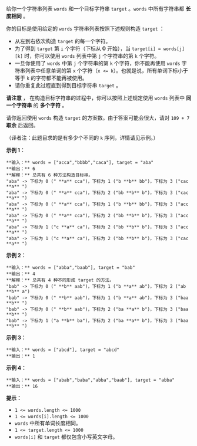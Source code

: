 给你一个字符串列表 `words` 和一个目标字符串 `target` 。`words` 中所有字符串都 **长度相同** 。

你的目标是使用给定的 `words` 字符串列表按照下述规则构造 `target` ：

  * 从左到右依次构造 `target` 的每一个字符。
  * 为了得到 `target` 第 `i` 个字符（下标从 **0** 开始），当 `target[i] = words[j][k]` 时，你可以使用 `words` 列表中第 `j` 个字符串的第 `k` 个字符。
  * 一旦你使用了 `words` 中第 `j` 个字符串的第 `k` 个字符，你不能再使用 `words` 字符串列表中任意单词的第 `x` 个字符（`x <= k`）。也就是说，所有单词下标小于等于 `k` 的字符都不能再被使用。
  * 请你重复此过程直到得到目标字符串 `target` 。

**请注意** ， 在构造目标字符串的过程中，你可以按照上述规定使用 `words` 列表中 **同一个字符串** 的 **多个字符** 。

请你返回使用 `words` 构造 `target` 的方案数。由于答案可能会很大，请对 `109 + 7` **取余** 后返回。

（译者注：此题目求的是有多少个不同的 `k` 序列，详情请见示例。）

**示例 1：**

    
    
    **输入：** words = ["acca","bbbb","caca"], target = "aba"
    **输出：** 6
    **解释：** 总共有 6 种方法构造目标串。
    "aba" -> 下标为 0 (" **a** cca")，下标为 1 ("b **b** bb")，下标为 3 ("cac **a** ")
    "aba" -> 下标为 0 (" **a** cca")，下标为 2 ("bb **b** b")，下标为 3 ("cac **a** ")
    "aba" -> 下标为 0 (" **a** cca")，下标为 1 ("b **b** bb")，下标为 3 ("acc **a** ")
    "aba" -> 下标为 0 (" **a** cca")，下标为 2 ("bb **b** b")，下标为 3 ("acc **a** ")
    "aba" -> 下标为 1 ("c **a** ca")，下标为 2 ("bb **b** b")，下标为 3 ("acc **a** ")
    "aba" -> 下标为 1 ("c **a** ca")，下标为 2 ("bb **b** b")，下标为 3 ("cac **a** ")
    

**示例 2：**

    
    
    **输入：** words = ["abba","baab"], target = "bab"
    **输出：** 4
    **解释：** 总共有 4 种不同形成 target 的方法。
    "bab" -> 下标为 0 (" **b** aab")，下标为 1 ("b **a** ab")，下标为 2 ("ab **b** a")
    "bab" -> 下标为 0 (" **b** aab")，下标为 1 ("b **a** ab")，下标为 3 ("baa **b** ")
    "bab" -> 下标为 0 (" **b** aab")，下标为 2 ("ba **a** b")，下标为 3 ("baa **b** ")
    "bab" -> 下标为 1 ("a **b** ba")，下标为 2 ("ba **a** b")，下标为 3 ("baa **b** ")
    

**示例 3：**

    
    
    **输入：** words = ["abcd"], target = "abcd"
    **输出：** 1
    

**示例 4：**

    
    
    **输入：** words = ["abab","baba","abba","baab"], target = "abba"
    **输出：** 16
    

**提示：**

  * `1 <= words.length <= 1000`
  * `1 <= words[i].length <= 1000`
  * `words` 中所有单词长度相同。
  * `1 <= target.length <= 1000`
  * `words[i]` 和 `target` 都仅包含小写英文字母。

